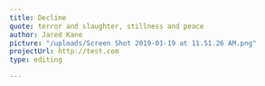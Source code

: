 ```yaml
---
title: Decline
quote: terror and slaughter, stillness and peace
author: Jared Kane
picture: "/uploads/Screen Shot 2019-01-19 at 11.51.26 AM.png"
projectUrl: http://test.com
type: editing

---
```

